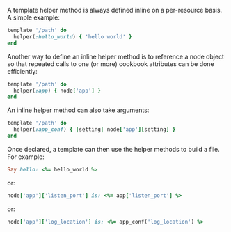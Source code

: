 A template helper method is always defined inline on a per-resource
basis. A simple example:

``` ruby
template '/path' do
  helper(:hello_world) { 'hello world' }
end
```

Another way to define an inline helper method is to reference a node
object so that repeated calls to one (or more) cookbook attributes can
be done efficiently:

``` ruby
template '/path' do
  helper(:app) { node['app'] }
end
```

An inline helper method can also take arguments:

``` ruby
template '/path' do
  helper(:app_conf) { |setting| node['app'][setting] }
end
```

Once declared, a template can then use the helper methods to build a
file. For example:

``` ruby
Say hello: <%= hello_world %>
```

or:

``` ruby
node['app']['listen_port'] is: <%= app['listen_port'] %>
```

or:

``` ruby
node['app']['log_location'] is: <%= app_conf('log_location') %>
```